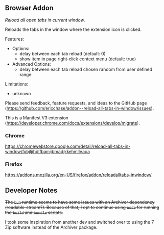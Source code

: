 ## Browser Addon

_Reload all open tabs in current window._

Reloads the tabs in the window where the extension icon is clicked.

Features:

- Options:
  - delay between each tab reload (default: 0)
  - show item in page right-click context menu (default: true)
- Advanced Options:
  - delay between each tab reload chosen random from user defined range

Limitations:

- unknown

Please send feedback, feature requests, and ideas to the GitHub page (https://github.com/ericchase/addon--reload-all-tabs-in-window/issues).

This is a Manifest V3 extension (https://developer.chrome.com/docs/extensions/develop/migrate).

### Chrome

https://chromewebstore.google.com/detail/reload-all-tabs-in-window/fobjljihdlfbamijbmadjkkehmlleaoa

### Firefox

https://addons.mozilla.org/en-US/firefox/addon/reloadalltabs-inwindow/

## Developer Notes

~~The `bun` runtime seems to have some issues with an Archiver dependency (readable-stream?). Because of that, I opt to continue using `node` for running the `build` and `bundle` scripts.~~

I took some inspiration from another dev and switched over to using the 7-Zip software instead of the Archiver package.
